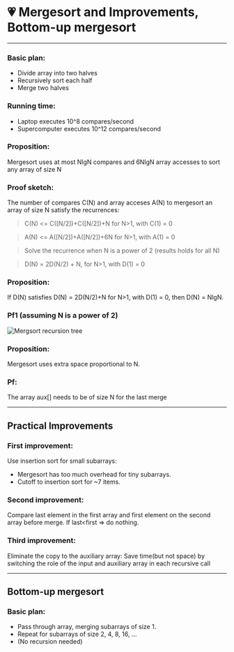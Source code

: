 # :heartpulse: Mergesort and Improvements, Bottom-up mergesort
---
### Basic plan:
*    Divide array into two halves
*    Recursively sort each half
*    Merge two halves
### Running time:
*    Laptop executes 10^8 compares/second
*    Supercomputer executes 10^12 compares/second
### Proposition:
Mergesort uses at most NlgN compares and 6NlgN array accesses to sort any array of size N
### Proof sketch:
The number of compares C(N) and array acceses A(N) to mergesort an array of size N satisfy the recurrences:
> C(N) <= C([N/2])+C([N/2])+N for N>1, with C(1) = 0

> A(N) <= A([N/2])+A([N/2])+6N for N>1, with A(1) = 0

> Solve the recurrence when N is a power of 2 (results holds for all N)

> D(N) = 2D(N/2) + N, for N>1, with D(1) = 0
### Proposition:
If D(N) satisfies D(N) = 2D(N/2)+N for N>1, with D(1) = 0, then D(N) = NlgN.
### Pf1 (assuming N is a power of 2)
![Mergsort recursion tree](https://qph.fs.quoracdn.net/main-qimg-407420a69a5e2cf7d8432831320a9742.webp)
### Proposition:
Mergesort uses extra space proportional to N.
### Pf:
The array aux[] needs to be of size N for the last merge

---
## Practical Improvements
### First improvement:
Use insertion sort for small subarrays:
*    Mergesort has too much overhead for tiny  subarrays.
*    Cutoff to insertion sort for ~7 items.
### Second improvement:
Compare last element in the first array and first element on the second array before merge. If last<first => do nothing.
### Third improvement:
Eliminate the copy to the auxiliary array: Save time(but not space) by switching the role of the input and auxiliary array in each recursive call

---
## Bottom-up mergesort
### Basic plan:
*    Pass through array, merging subarrays of size 1.
*    Repeat for subarrays of size 2, 4, 8, 16, ...
*    (No recursion needed)
